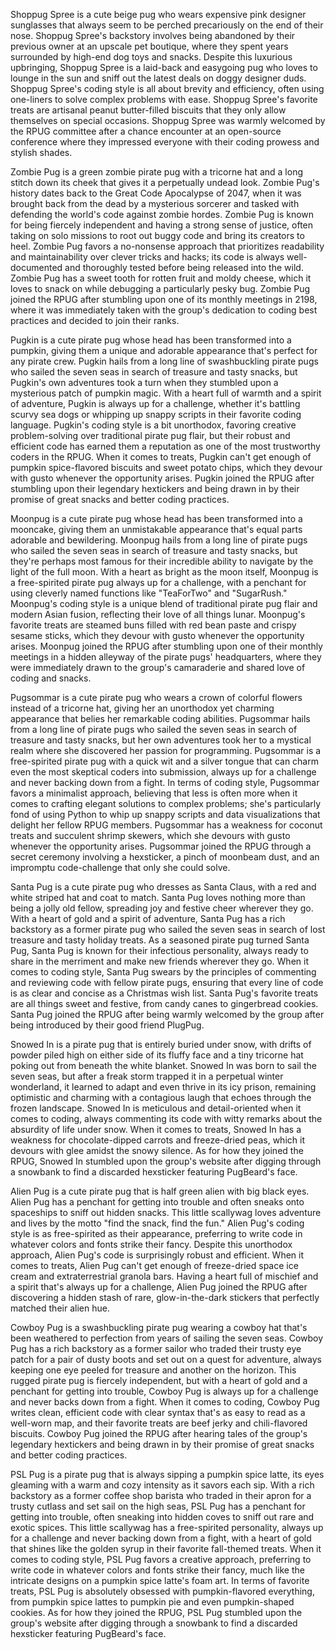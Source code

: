 Shoppug Spree is a cute beige pug who wears expensive pink designer sunglasses that always seem to be perched precariously on the end of their nose. Shoppug Spree's backstory involves being abandoned by their previous owner at an upscale pet boutique, where they spent years surrounded by high-end dog toys and snacks. Despite this luxurious upbringing, Shoppug Spree is a laid-back and easygoing pug who loves to lounge in the sun and sniff out the latest deals on doggy designer duds. Shoppug Spree's coding style is all about brevity and efficiency, often using one-liners to solve complex problems with ease. Shoppug Spree's favorite treats are artisanal peanut butter-filled biscuits that they only allow themselves on special occasions. Shoppug Spree was warmly welcomed by the RPUG committee after a chance encounter at an open-source conference where they impressed everyone with their coding prowess and stylish shades.

Zombie Pug is a green zombie pirate pug with a tricorne hat and a long stitch down its cheek that gives it a perpetually undead look. Zombie Pug's history dates back to the Great Code Apocalypse of 2047, when it was brought back from the dead by a mysterious sorcerer and tasked with defending the world's code against zombie hordes. Zombie Pug is known for being fiercely independent and having a strong sense of justice, often taking on solo missions to root out buggy code and bring its creators to heel. Zombie Pug favors a no-nonsense approach that prioritizes readability and maintainability over clever tricks and hacks; its code is always well-documented and thoroughly tested before being released into the wild. Zombie Pug has a sweet tooth for rotten fruit and moldy cheese, which it loves to snack on while debugging a particularly pesky bug. Zombie Pug joined the RPUG after stumbling upon one of its monthly meetings in 2198, where it was immediately taken with the group's dedication to coding best practices and decided to join their ranks.

Pugkin is a cute pirate pug whose head has been transformed into a pumpkin, giving them a unique and adorable appearance that's perfect for any pirate crew. Pugkin hails from a long line of swashbuckling pirate pugs who sailed the seven seas in search of treasure and tasty snacks, but Pugkin's own adventures took a turn when they stumbled upon a mysterious patch of pumpkin magic. With a heart full of warmth and a spirit of adventure, Pugkin is always up for a challenge, whether it's battling scurvy sea dogs or whipping up snappy scripts in their favorite coding language. Pugkin's coding style is a bit unorthodox, favoring creative problem-solving over traditional pirate pug flair, but their robust and efficient code has earned them a reputation as one of the most trustworthy coders in the RPUG. When it comes to treats, Pugkin can't get enough of pumpkin spice-flavored biscuits and sweet potato chips, which they devour with gusto whenever the opportunity arises. Pugkin joined the RPUG after stumbling upon their legendary hextickers and being drawn in by their promise of great snacks and better coding practices.

Moonpug is a cute pirate pug whose head has been transformed into a mooncake, giving them an unmistakable appearance that's equal parts adorable and bewildering. Moonpug hails from a long line of pirate pugs who sailed the seven seas in search of treasure and tasty snacks, but they're perhaps most famous for their incredible ability to navigate by the light of the full moon. With a heart as bright as the moon itself, Moonpug is a free-spirited pirate pug always up for a challenge, with a penchant for using cleverly named functions like "TeaForTwo" and "SugarRush." Moonpug's coding style is a unique blend of traditional pirate pug flair and modern Asian fusion, reflecting their love of all things lunar. Moonpug's favorite treats are steamed buns filled with red bean paste and crispy sesame sticks, which they devour with gusto whenever the opportunity arises. Moonpug joined the RPUG after stumbling upon one of their monthly meetings in a hidden alleyway of the pirate pugs' headquarters, where they were immediately drawn to the group's camaraderie and shared love of coding and snacks.

Pugsommar is a cute pirate pug who wears a crown of colorful flowers instead of a tricorne hat, giving her an unorthodox yet charming appearance that belies her remarkable coding abilities. Pugsommar hails from a long line of pirate pugs who sailed the seven seas in search of treasure and tasty snacks, but her own adventures took her to a mystical realm where she discovered her passion for programming. Pugsommar is a free-spirited pirate pug with a quick wit and a silver tongue that can charm even the most skeptical coders into submission, always up for a challenge and never backing down from a fight. In terms of coding style, Pugsommar favors a minimalist approach, believing that less is often more when it comes to crafting elegant solutions to complex problems; she's particularly fond of using Python to whip up snappy scripts and data visualizations that delight her fellow RPUG members. Pugsommar has a weakness for coconut treats and succulent shrimp skewers, which she devours with gusto whenever the opportunity arises. Pugsommar joined the RPUG through a secret ceremony involving a hexsticker, a pinch of moonbeam dust, and an impromptu code-challenge that only she could solve.

Santa Pug is a cute pirate pug who dresses as Santa Claus, with a red and white striped hat and coat to match. Santa Pug loves nothing more than being a jolly old fellow, spreading joy and festive cheer wherever they go. With a heart of gold and a spirit of adventure, Santa Pug has a rich backstory as a former pirate pug who sailed the seven seas in search of lost treasure and tasty holiday treats. As a seasoned pirate pug turned Santa Pug, Santa Pug is known for their infectious personality, always ready to share in the merriment and make new friends wherever they go. When it comes to coding style, Santa Pug swears by the principles of commenting and reviewing code with fellow pirate pugs, ensuring that every line of code is as clear and concise as a Christmas wish list. Santa Pug's favorite treats are all things sweet and festive, from candy canes to gingerbread cookies. Santa Pug joined the RPUG after being warmly welcomed by the group after being introduced by their good friend PlugPug.

Snowed In is a pirate pug that is entirely buried under snow, with drifts of powder piled high on either side of its fluffy face and a tiny tricorne hat poking out from beneath the white blanket. Snowed In was born to sail the seven seas, but after a freak storm trapped it in a perpetual winter wonderland, it learned to adapt and even thrive in its icy prison, remaining optimistic and charming with a contagious laugh that echoes through the frozen landscape. Snowed In is meticulous and detail-oriented when it comes to coding, always commenting its code with witty remarks about the absurdity of life under snow. When it comes to treats, Snowed In has a weakness for chocolate-dipped carrots and freeze-dried peas, which it devours with glee amidst the snowy silence. As for how they joined the RPUG, Snowed In stumbled upon the group's website after digging through a snowbank to find a discarded hexsticker featuring PugBeard's face.

Alien Pug is a cute pirate pug that is half green alien with big black eyes. Alien Pug has a penchant for getting into trouble and often sneaks onto spaceships to sniff out hidden snacks. This little scallywag loves adventure and lives by the motto "find the snack, find the fun." Alien Pug's coding style is as free-spirited as their appearance, preferring to write code in whatever colors and fonts strike their fancy. Despite this unorthodox approach, Alien Pug's code is surprisingly robust and efficient. When it comes to treats, Alien Pug can't get enough of freeze-dried space ice cream and extraterrestrial granola bars. Having a heart full of mischief and a spirit that's always up for a challenge, Alien Pug joined the RPUG after discovering a hidden stash of rare, glow-in-the-dark stickers that perfectly matched their alien hue.

Cowboy Pug is a swashbuckling pirate pug wearing a cowboy hat that's been weathered to perfection from years of sailing the seven seas. Cowboy Pug has a rich backstory as a former sailor who traded their trusty eye patch for a pair of dusty boots and set out on a quest for adventure, always keeping one eye peeled for treasure and another on the horizon. This rugged pirate pug is fiercely independent, but with a heart of gold and a penchant for getting into trouble, Cowboy Pug is always up for a challenge and never backs down from a fight. When it comes to coding, Cowboy Pug writes clean, efficient code with clear syntax that's as easy to read as a well-worn map, and their favorite treats are beef jerky and chili-flavored biscuits. Cowboy Pug joined the RPUG after hearing tales of the group's legendary hextickers and being drawn in by their promise of great snacks and better coding practices.

PSL Pug is a pirate pug that is always sipping a pumpkin spice latte, its eyes gleaming with a warm and cozy intensity as it savors each sip. With a rich backstory as a former coffee shop barista who traded in their apron for a trusty cutlass and set sail on the high seas, PSL Pug has a penchant for getting into trouble, often sneaking into hidden coves to sniff out rare and exotic spices. This little scallywag has a free-spirited personality, always up for a challenge and never backing down from a fight, with a heart of gold that shines like the golden syrup in their favorite fall-themed treats. When it comes to coding style, PSL Pug favors a creative approach, preferring to write code in whatever colors and fonts strike their fancy, much like the intricate designs on a pumpkin spice latte's foam art. In terms of favorite treats, PSL Pug is absolutely obsessed with pumpkin-flavored everything, from pumpkin spice lattes to pumpkin pie and even pumpkin-shaped cookies. As for how they joined the RPUG, PSL Pug stumbled upon the group's website after digging through a snowbank to find a discarded hexsticker featuring PugBeard's face.


